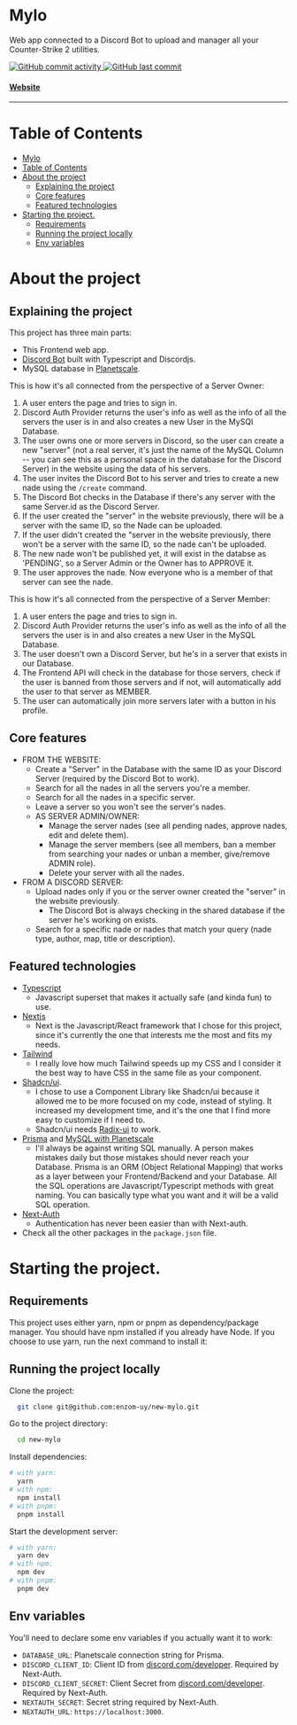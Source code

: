 # Mylo

Web app connected to a Discord Bot to upload and manager all your Counter-Strike 2 utilities.

<div align="left">
<!-- Badges -->
<p>
  <a href="https://github.com/enzom-uy/new-mylo/commits">
    <img alt="GitHub commit activity" src="https://img.shields.io/github/commit-activity/y/enzom-uy/new-mylo">
  </a>
  <a href="https://github.com/enzom-uy/new-mylo/commits">
    <img alt="GitHub last commit" src="https://img.shields.io/github/last-commit/enzom-uy/new-mylo" /> 
  </a>
</p>
<h4>
    <a href="https://mylo.vercel.app/">Website</a>
  </h4>
</div>

---

<!-- Table of Contents -->

# Table of Contents

<!--toc:start-->

-   [Mylo](#mylo)
-   [Table of Contents](#table-of-contents)
-   [About the project](#about-the-project)
    -   [Explaining the project](#explaining-the-project)
    -   [Core features](#core-features)
    -   [Featured technologies](#featured-technologies)
-   [Starting the project.](#starting-the-project)
    -   [Requirements](#requirements)
    -   [Running the project locally](#running-the-project-locally)
    -   [Env variables](#env-variables)

# About the project

<!-- Explaining the project -->

## Explaining the project

This project has three main parts:

-   This Frontend web app.
-   [Discord Bot](https://github.com/enzom-uy/mylonades-bot) built with Typescript and Discordjs.
-   MySQL database in [Planetscale](https://planetscale.com).

This is how it's all connected from the perspective of a Server Owner:

1. A user enters the page and tries to sign in.
2. Discord Auth Provider returns the user's info as well as the info of all the servers the user is in and also creates a new User in the MySQl Database.
3. The user owns one or more servers in Discord, so the user can create a new "server" (not a real server, it's just the name of the MySQL Column -- you can see this as a personal space in the database for the Discord Server) in the website using the data of his servers.
4. The user invites the Discord Bot to his server and tries to create a new nade using the `/create` command.
5. The Discord Bot checks in the Database if there's any server with the same Server.id as the Discord Server.
6. If the user created the "server" in the website previously, there will be a server with the same ID, so the Nade can be uploaded.
7. If the user didn't created the "server in the website previously, there won't be a server with the same ID, so the nade can't be uploaded.
8. The new nade won't be published yet, it will exist in the databse as 'PENDING', so a Server Admin or the Owner has to APPROVE it.
9. The user approves the nade. Now everyone who is a member of that server can see the nade.

This is how it's all connected from the perspective of a Server Member:

1. A user enters the page and tries to sign in.
2. Discord Auth Provider returns the user's info as well as the info of all the servers the user is in and also creates a new User in the MySQL Database.
3. The user doesn't own a Discord Server, but he's in a server that exists in our Database.
4. The Frontend API will check in the database for those servers, check if the user is banned from those servers and if not, will automatically add the user to that server as MEMBER.
5. The user can automatically join more servers later with a button in his profile.

## Core features

-   FROM THE WEBSITE:
    -   Create a "Server" in the Database with the same ID as your Discord Server (required by the Discord Bot to work).
    -   Search for all the nades in all the servers you're a member.
    -   Search for all the nades in a specific server.
    -   Leave a server so you won't see the server's nades.
    -   AS SERVER ADMIN/OWNER:
        -   Manage the server nades (see all pending nades, approve nades, edit and delete them).
        -   Manage the server members (see all members, ban a member from searching your nades or unban a member, give/remove ADMIN role).
        -   Delete your server with all the nades.
-   FROM A DISCORD SERVER:
    -   Upload nades only if you or the server owner created the "server" in the website previously.
        -   The Discord Bot is always checking in the shared database if the server he's working on exists.
    -   Search for a specific nade or nades that match your query (nade type, author, map, title or description).

<!-- TechStack -->

## Featured technologies

-   [Typescript](https://www.typescriptlang.org/)
    -   Javascript superset that makes it actually safe (and kinda fun) to use.
-   [Nextjs](https://nextjs.org/)
    -   Next is the Javascript/React framework that I chose for this project, since it's currently the one that interests me the most and fits my needs.
-   [Tailwind](https://tailwindcss.com/)
    -   I really love how much Tailwind speeds up my CSS and I consider it the best way to have CSS in the same file as your component.
-   [Shadcn/ui](https://ui.shadcn.com/).
    -   I chose to use a Component Library like Shadcn/ui because it allowed me to be more focused on my code, instead of styling. It increased my development time, and it's the one that I find more easy to customize if I need to.
    -   Shadcn/ui needs [Radix-ui](https://www.radix-ui.com/) to work.
-   [Prisma](https://www.prisma.io/) and [MySQL with Planetscale](https://planetscale.com/)
    -   I'll always be against writing SQL manually. A person makes mistakes daily but those mistakes should never reach your Database. Prisma is an ORM (Object Relational Mapping) that works as a layer between your Frontend/Backend and your Database. All the SQL operations are Javascript/Typescript methods with great naming. You can basically type what you want and it will be a valid SQL operation.
-   [Next-Auth](https://next-auth.js.org/)
    -   Authentication has never been easier than with Next-auth.
-   Check all the other packages in the `package.json` file.

<!-- Getting Started -->

# Starting the project.

<!-- Requirements -->

## Requirements

This project uses either yarn, npm or pnpm as dependency/package manager. You should have npm installed if you already have Node. If you choose to use yarn, run the next command to install it:

<!-- Run Locally -->

## Running the project locally

Clone the project:

```bash
  git clone git@github.com:enzom-uy/new-mylo.git
```

Go to the project directory:

```bash
  cd new-mylo
```

Install dependencies:

```bash
# with yarn:
  yarn
# with npm:
  npm install
# with pnpm:
  pnpm install
```

Start the development server:

```bash
# with yarn:
  yarn dev
# with npm:
  npm dev
# with pnpm:
  pnpm dev
```

## Env variables

You'll need to declare some env variables if you actually want it to work:

-   `DATABASE_URL`: Planetscale connection string for Prisma.
-   `DISCORD_CLIENT_ID`: Client ID from [discord.com/developer](https://discord.com/developers). Required by Next-Auth.
-   `DISCORD_CLIENT_SECRET`: Client Secret from [discord.com/developer](https://discord.com/developers). Required by Next-Auth.
-   `NEXTAUTH_SECRET`: Secret string required by Next-Auth.
-   `NEXTAUTH_URL`: `https://localhost:3000`.
